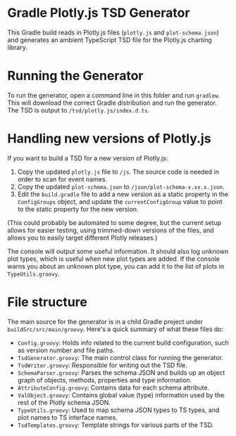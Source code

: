 # Gradle Plotly.js TSD Generator

This Gradle build reads in Plotly.js files (`plotly.js` and `plot-schema.json`) and generates an ambient TypeScript TSD file for the Plotly.js charting library.

# Running the Generator

To run the generator, open a command line in this folder and run `gradlew`. This will download the correct Gradle distribution and run the generator. The TSD is output to `/tsd/plotly.js/index.d.ts`.

# Handling new versions of Plotly.js

If you want to build a TSD for a new version of Plotly.js:

1. Copy the updated `plotly.js` file to `/js`. The source code is needed in order to scan for event names.
2. Copy the updated `plot-schema.json` to `/json/plot-schema-x.xx.x.json`.
3. Edit the `build.gradle` file to add a new version as a static property in the `ConfigGroups` object, and update the `currentConfigGroup` value to point to the static property for the new version.

(This could probably be automated to some degree, but the current setup allows for easier testing, using trimmed-down versions of the files, and allows you to easily target different Plotly releases.)

The console will output some useful information. It should also log unknown plot types, which is useful when new plot types are added. If the console warns you about an unknown plot type, you can add it to the list of plots in `TypeUtils.groovy`.

# File structure

The main source for the generator is in a child Gradle project under `buildSrc/src/main/groovy`. Here's a quick summary of what these files do:

- `Config.groovy`: Holds info related to the current build configuration, such as version number and file paths.
- `TsdGenerator.groovy`: The main control class for running the generator.
- `TsdWriter.groovy`: Responsible for writing out the TSD file.
- `SchemaParser.groovy`: Parses the schema JSON and builds up an object graph of objects, methods, properties and type information.
- `AttributeConfig.groovy`: Contains data for each schema attribute.
- `ValObject.groovy`: Contains global value (type) information used by the rest of the Plotly schema JSON.
- `TypeUtils.groovy`: Used to map schema JSON types to TS types, and plot names to TS interface names.
- `TsdTemplates.groovy`: Template strings for various parts of the TSD.
